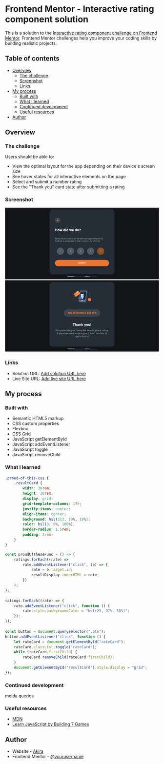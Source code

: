 # Frontend Mentor - Interactive rating component solution

This is a solution to the [Interactive rating component challenge on Frontend Mentor](https://www.frontendmentor.io/challenges/interactive-rating-component-koxpeBUmI). Frontend Mentor challenges help you improve your coding skills by building realistic projects.

## Table of contents

-   [Overview](#overview)
    -   [The challenge](#the-challenge)
    -   [Screenshot](#screenshot)
    -   [Links](#links)
-   [My process](#my-process)
    -   [Built with](#built-with)
    -   [What I learned](#what-i-learned)
    -   [Continued development](#continued-development)
    -   [Useful resources](#useful-resources)
-   [Author](#author)

## Overview

### The challenge

Users should be able to:

-   View the optimal layout for the app depending on their device's screen size
-   See hover states for all interactive elements on the page
-   Select and submit a number rating
-   See the "Thank you" card state after submitting a rating

### Screenshot

![](./screenshotOne.png)
![](./screenshotTwo.png)

### Links

-   Solution URL: [Add solution URL here](https://your-solution-url.com)
-   Live Site URL: [Add live site URL here](https://your-live-site-url.com)

## My process

### Built with

-   Semantic HTML5 markup
-   CSS custom properties
-   Flexbox
-   CSS Grid
-   JavaScript getElementById
-   JavaScript addEventListener
-   JavaScript toggle
-   JavaScript removeChild

### What I learned

```css
.proud-of-this-css {
    .resultCard {
        width: 30rem;
        height: 30rem;
        display: grid;
        grid-template-columns: 1fr;
        justify-items: center;
        align-items: center;
        background: hsl(213, 19%, 18%);
        color: hsl(0, 0%, 100%);
        border-radius: 1.5rem;
        padding: 3rem;
    }
}
```

```js
const proudOfTheseFunc = () => {
    ratings.forEach((rate) =>
        rate.addEventListener("click", (e) => {
            rate = e.target.id;
            resultDisplay.innerHTML = rate;
        })
    );
};

ratings.forEach((rate) => {
    rate.addEventListener("click", function () {
        rate.style.backgroundColor = "hsl(25, 97%, 53%)";
    });
});

const button = document.querySelector(".btn");
button.addEventListener("click", function () {
    let rateCard = document.getElementById("rateCard");
    rateCard.classList.toggle("rateCard");
    while (rateCard.firstChild) {
        rateCard.removeChild(rateCard.firstChild);
    }
    document.getElementById("resultCard").style.display = "grid";
});
```

### Continued development

meida queries

### Useful resources

-   [MDN](https://developer.mozilla.org/en-US/docs/Web/API/Document/getElementById)
-   [Learn JavaScript by Building 7 Games](https://www.youtube.com/watch?v=ec8vSKJuZTk&t)

## Author

-   Website - [Akira](https://github.com/akiraafu?tab=repositories)
-   Frontend Mentor - [@yourusername](https://www.frontendmentor.io/profile/akiraafu)
